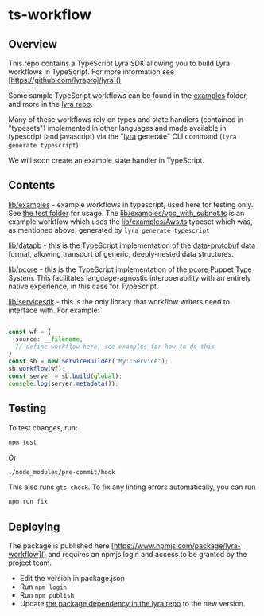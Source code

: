 # ts-workflow

## Overview

This repo contains a TypeScript Lyra SDK allowing you to build Lyra workflows in TypeScript.  For more information see [https://github.com/lyraproj/lyra]()

Some sample TypeScript workflows can be found in the [examples](lib/examples) folder, and more in the [lyra repo](https://github.com/lyraproj/lyra/tree/master/examples/ts-samples/src).

Many of these workflows rely on types and state handlers (contained in "typesets") implemented in other languages and made available in typescript (and javascript) via the "[lyra](https://github.com/lyraproj/lyra) generate" CLI command (`lyra generate typescript`)

We will soon create an example state handler in TypeScript.

## Contents

[lib/examples]() - example workflows in typescript, used here for testing only.  See [the test folder](test) for usage.  The [lib/examples/vpc_with_subnet.ts]() is an example workflow which uses the [lib/examples/Aws.ts]() typeset which was, as mentioned above, generated by `lyra generate typescript`

[lib/datapb]() - this is the TypeScript implementation of the [data-protobuf](https://github.com/lyraproj/data-protobuf) data format, allowing transport of generic, deeply-nested data structures.

[lib/pcore]() - this is the TypeScript implementation of the [pcore](https://github.com/lyraproj/pcore) Puppet Type System.  This facilitates language-agnostic interoperability with an entirely native experience, in this case for TypeScript.

[lib/servicesdk]() - this is the only library that workflow writers need to interface with.  For example:

```TypeScript

const wf = {
  source: __filename,
  // define workflow here, see examples for how to do this
}
const sb = new ServiceBuilder('My::Service');
sb.workflow(wf);
const server = sb.build(global);
console.log(server.metadata());
```

## Testing

To test changes, run:

```sh
npm test
```

Or

```sh
./node_modules/pre-commit/hook
```

This also runs `gts check`.  To fix any linting errors automatically, you can run 

```sh
npm run fix
```

## Deploying 

The package is published here [https://www.npmjs.com/package/lyra-workflow]() and requires an npmjs login and access to be granted by the project team.

* Edit the version in package.json
* Run `npm login`
* Run `npm publish`
* Update [the package dependency in the lyra repo](https://github.com/lyraproj/lyra/blob/a76740105e0ab65c40ead015e9cd8acf2c666e29/examples/ts-samples/package.json#L28) to the new version.